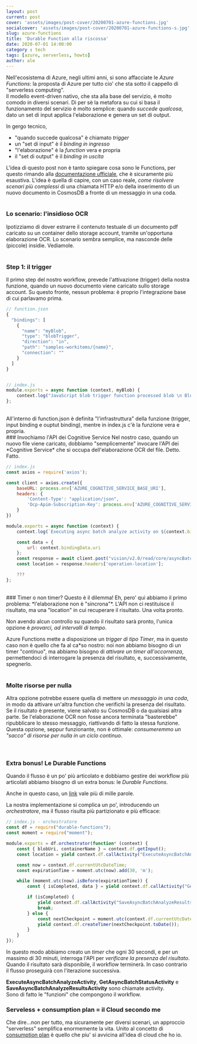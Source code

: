 ```yaml
---
layout: post
current: post
cover: 'assets/images/post-cover/20200701-azure-functions.jpg'
socialcover: 'assets/images/post-cover/20200701-azure-functions-s.jpg'
slug: azure-functions
title: 'Durable Function alla riscossa'
date: 2020-07-01 14:00:00
category : tech
tags: [azure, serverless, howto]
author: ale
---
```


Nell'ecosistema di Azure, negli ultimi anni, si sono affacciate le *Azure Functions*: la proposta di Azure per tutto cio' che sta sotto il cappello di "serverless computing".  
Il modello event-driven nativo, che sta alla base del servizio, è molto comodo in diversi scenari. Di per sè la metafora su cui si basa il funzionamento del servizio è molto semplice: quando *succede qualcosa*, dato un set di input applica l'elaborazione e genera un set di output.  

In gergo tecnico,
- "quando succede qualcosa" è chiamato *trigger*
- un "set di input" è il *binding in ingresso*
- "l'elaborazione" è la *function* vera e propria
- il "set di output" è il *binding in uscita*

L'idea di questo post non è tanto spiegare cosa sono le Functions, per questo rimando alla [documentazione ufficiale](https://azure.microsoft.com/en-us/services/functions/), che è sicuramente più esaustiva. L'idea è quella di capire, con un caso reale, *come risolvere scenari più complessi* di una chiamata HTTP e/o della inserimento di un nuovo documento in CosmosDB a fronte di un messaggio in una coda.  
<br/>
### Lo scenario: l'insidioso OCR
Ipotizziamo di dover estrarre il contenuto testuale di un documento pdf caricato su un container dello storage account, tramite un'opportuna elaborazione OCR. Lo scenario sembra semplice, ma nasconde delle (piccole) insidie. Vediamole.  
<br/>
### Step 1: il trigger
Il primo step del nostro workflow, prevede l'attivazione (trigger) della nostra funzione, quando un nuovo documento viene caricato sullo storage account. Su questo fronte, nessun problema: è proprio l'integrazione base di cui parlavamo prima.  

```javascript
// function.json
{
  "bindings": [
    {
      "name": "myBlob",
      "type": "blobTrigger",
      "direction": "in",
      "path": "samples-workitems/{name}",
      "connection": ""
    }
  ]
}


// index.js
module.exports = async function (context, myBlob) {
    context.log("JavaScript blob trigger function processed blob \n Blob:", context.bindingData.blobTrigger, "\n Blob Size:", myBlob.length, "Bytes");
};
```
<br/>
All'interno di function.json è definita "l'infrastruttura" della funzione (trigger, input binding e ouptut binding), mentre in index.js c'è la funzione vera e propria.  
<br/>
### Invochiamo l'API dei Cognitive Service
Nel nostro caso, quando un nuovo file viene caricato, dobbiamo "semplicemente" invocare l'API dei *Cognitive Service* che si occupa dell'elaborazione OCR del file. Detto. Fatto.  

```javascript
// index.js
const axios = require('axios');

const client = axios.create({
    baseURL: process.env['AZURE_COGNITIVE_SERVICE_BASE_URI'],
    headers: {
        'Content-Type': "application/json",
        'Ocp-Apim-Subscription-Key': process.env['AZURE_COGNITIVE_SERVICE_API_KEY']
    }
})

module.exports = async function (context) {
    context.log(`Executing async batch analyze activity on ${context.bindingData.uri} blob`);

    const data = {
        url: context.bindingData.uri
    };
    const response = await client.post("vision/v2.0/read/core/asyncBatchAnalyze", data)
    const location = response.headers['operation-location'];

    ???
};
```
<br/>
### Timer o non timer? Questo è il dilemma!
Eh, pero' qui abbiamo il primo problema: *l'elaborazione non è "sincrona"*.  
L'API non ci restituisce il risultato, ma una "location" in cui recuperare il risultato. Una volta pronto.

Non avendo alcun controllo su quando il risultato sarà pronto, l'unica opzione è *provarci, ad intervalli di tempo*.  

Azure Functions mette a disposizione un *trigger di tipo Timer*, ma in questo caso non è quello che fa al ca*so nostro: noi non abbiamo bisogno di un timer "continuo", ma abbiamo bisogno di *attivare un timer all'occorrenza*, permettendoci di interrogare la presenza del risultato, e, successivamente, spegnerlo. 
<br/><br/>
### Molte risorse per nulla
Altra opzione potrebbe essere quella di mettere un *messaggio in una coda*, in modo da attivare un'altra function che verifichi la presenza del risultato. Se il risultato è presente, viene salvato su CosmosDB o da qualsiasi altra parte. Se l'elaborazione OCR non fosse ancora terminata "basterebbe" ripubblicare lo stesso messaggio, riattivando di fatto la stessa funzione. Questa opzione, seppur funzionante, non è ottimale: *consumeremmo un "sacco" di risorse per nulla in un ciclo continuo*.   
<br/><br/>
### Extra bonus! Le Durable Functions
Quando il flusso è un po' più articolato e dobbiamo gestire dei workflow più articolati abbiamo bisogno di un extra bonus: le *Durable Functions*.  

Anche in questo caso, un [link](https://docs.microsoft.com/en-us/azure/azure-functions/durable/durable-functions-overview) vale più di mille parole.  

La nostra implementazione si complica un po', introducendo un *orchestratore*, ma il flusso risulta più partizionato e più efficace:  

```javascript
// index.js - orchestratore
const df = require("durable-functions");
const moment = require("moment");

module.exports = df.orchestrator(function* (context) {
    const { blobUri, containerName } = context.df.getInput();
    const location = yield context.df.callActivity("ExecuteAsyncBatchAnalyzeActivity", blobUri);

    const now = context.df.currentUtcDateTime;
    const expirationTime = moment.utc(now).add(30, 'm');

    while (moment.utc(now).isBefore(expirationTime)) {
        const { isCompleted, data } = yield context.df.callActivity("GetAsyncBatchStatusActivity", location)

        if (isCompleted) {
            yield context.df.callActivity("SaveAsyncBatchAnalyzeResultsActivity", { containerName, blobUri, data });
            break;
        } else {
            const nextCheckpoint = moment.utc(context.df.currentUtcDateTime).add(30, 's');
            yield context.df.createTimer(nextCheckpoint.toDate());
        }
    }
});
```

In questo modo abbiamo creato un *timer* che ogni 30 secondi, e per un massimo di 30 minuti, interroga l'API per *verificare la presenza del risultato*. Quando il risultato sarà disponibile, il workflow terminerà. In caso contrario il flusso proseguirà con l'iterazione successiva.  

**ExecuteAsyncBatchAnalyzeActivity**, **GetAsyncBatchStatusActivity** e **SaveAsyncBatchAnalyzeResultsActivity** sono chiamate activity.  
Sono di fatto le "funzioni" che compongono il workflow.

### Serveless + consumption plan = il Cloud secondo me
Che dire...non per tutto, ma sicuramente per diversi scenari, un approccio "serverless" semplifica enormemente la vita. Unito al concetto di [consumption plan](https://docs.microsoft.com/en-us/azure/azure-functions/functions-scale#consumption-plan) è quello che piu' si avvicina all'idea di cloud che ho io.
